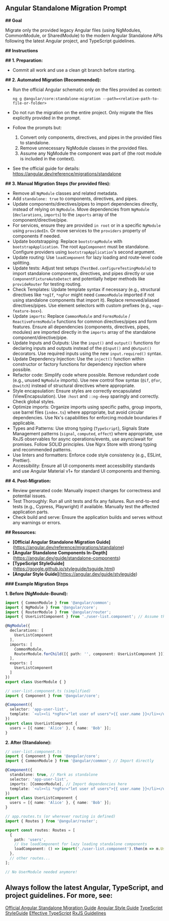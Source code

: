 ## Angular Standalone Migration Prompt

**## Goal**

Migrate only the provided legacy Angular files (using NgModules, CommonModule, or SharedModule) to the modern Angular Standalone APIs following the latest Angular project, and TypeScript guidelines.

**## Instructions**

**## 1. Preparation:**

- Commit all work and use a clean git branch before starting.

**## 2. Automated Migration (Recommended):**

- Run the official Angular schematic only on the files provided as context:

  `ng g @angular/core:standalone-migration --path=<relative-path-to-file-or-folder>`

- Do not run the migration on the entire project. Only migrate the files explicitly provided in the prompt.
- Follow the prompts but:
  1. Convert only components, directives, and pipes in the provided files to standalone.
  2. Remove unnecessary NgModule classes in the provided files.
  3. Assume any NgModule the component was part of (the root module is included in the context).
- See the official guide for details: https://angular.dev/reference/migrations/standalone

**## 3. Manual Migration Steps (for provided files):**

- Remove all `NgModule` classes and related metadata.
- Add `standalone: true` to components, directives, and pipes.
- Update components/directives/pipes to import dependencies directly, instead of relying on `NgModule`. Move dependencies from `NgModule` (`declarations`, `imports`) to the `imports` array of the component/directive/pipe.
- For services, ensure they are provided `in root` or in a specific `NgModule` using `providedIn`. Or move services to the `providers` property of components if needed.
- Update bootstrapping: Replace `bootstrapModule` with `bootstrapApplication`. The root `AppComponent` must be standalone. Configure providers using `bootstrapApplication`'s second argument.
- Update routing: Use `loadComponent` for lazy loading and route-level code splitting.
- Update tests: Adjust test setups (`TestBed.configureTestingModule`) to import standalone components, directives, and pipes directly or use `ComponentFixtureAutoDetect` and potentially helper methods like `provideRouter` for testing routing.
- Check Templates: Update template syntax if necessary (e.g., structural directives like `*ngIf`, `*ngFor` might need `CommonModule` imported if not using standalone components that import it). Replace removed/aliased directives/pipes. Use element selectors with custom prefixes (e.g., `<app-feature-box>`).
- Update `imports`: Replace `CommonModule` and `FormsModule` / `ReactiveFormsModule` functions for common directives/pipes and form features. Ensure all dependencies (components, directives, pipes, modules) are imported directly in the `imports` array of the standalone component/directive/pipe.
- Update Inputs and Outputs: Use the `input()` and `output()` functions for declaring inputs and outputs instead of the `@Input()` and `@Output()` decorators. Use required inputs using the new `input.required()` syntax.
- Update Dependency Injection: Use the `inject()` function within constructor or factory functions for dependency injection where possible.
- Refactor code: Simplify code where possible. Remove redundant code (e.g., unused `NgModule` imports). Use new control flow syntax (`@if`, `@for`, `@switch`) instead of structural directives where appropriate.
- Style encapsulation: Ensure styles are correctly encapsulated (ViewEncapsulation). Use `:host` and `::ng-deep` sparingly and correctly. Check global styles.
- Optimize imports: Organize imports using specific paths, group imports, use barrel files (`index.ts`) where appropriate, but avoid circular dependencies. Use Nx's capabilities for enforcing module boundaries if applicable.
- Types and Patterns: Use strong typing (`TypeScript`), Signals State Management patterns (`signal`, `computed`, `effect`) where appropriate, use RxJS observables for async operations/events, use async/await for promises. Follow SOLID principles. Use Ngrx Store with strong typing and recommended patterns.
- Use linters and formatters: Enforce code style consistency (e.g., ESLint, Prettier).
- Accessibility: Ensure all UI components meet accessibility standards and use Angular Material v1+ for standard UI components and theming.

**## 4. Post-Migration:**

- Review generated code: Manually inspect changes for correctness and potential issues.
- Test Thoroughly: Run all unit tests and fix any failures. Run end-to-end tests (e.g., Cypress, Playwright) if available. Manually test the affected application parts.
- Check build and serve: Ensure the application builds and serves without any warnings or errors.

**## Resources:**

- **[Official Angular Standalone Migration Guide]**(https://angular.dev/reference/migrations/standalone)
- **[Angular Standalone Components In-Depth]**(https://angular.dev/guide/standalone-components)
- **[TypeScript StyleGuide]**(https://google.github.io/styleguide/tsguide.html)
- **[Angular Style Guide]**(https://angular.dev/guide/styleguide)

**### Example Migration Steps**

**1. Before (NgModule-Bound):**

```typescript
import { CommonModule } from '@angular/common';
import { NgModule } from '@angular/core';
import { RouterModule } from '@angular/router';
import { UserListComponent } from './user-list.component'; // Assume this exists

@NgModule({
  declarations: [
    UserListComponent
  ],
  imports: [
    CommonModule,
    RouterModule.forChild([{ path: '', component: UserListComponent }])
  ],
  exports: [
    UserListComponent
  ]
})
export class UserModule { }

// user-list.component.ts (simplified)
import { Component } from '@angular/core';

@Component({
  selector: 'app-user-list',
  template: `<ul><li *ngFor="let user of users">{{ user.name }}</li></ul>`
})
export class UserListComponent {
  users = [{ name: 'Alice' }, { name: 'Bob' }];
}
```
**2. After (Standalone):**

```typescript
// user-list.component.ts
import { Component } from '@angular/core';
import { CommonModule } from '@angular/common'; // Import directly

@Component({
  standalone: true, // Mark as standalone
  selector: 'app-user-list',
  imports: [CommonModule], // Import dependencies here
  template: `<ul><li *ngFor="let user of users">{{ user.name }}</li></ul>`
})
export class UserListComponent {
  users = [{ name: 'Alice' }, { name: 'Bob' }];
}

// app.routes.ts (or wherever routing is defined)
import { Routes } from '@angular/router';

export const routes: Routes = [
  {
    path: 'users',
    // Use loadComponent for lazy loading standalone components
    loadComponent: () => import('./user-list.component').then(m => m.UserListComponent)
  },
  // other routes...
];

// No UserModule needed anymore!
```

## Always follow the latest Angular, TypeScript, and project guidelines. For more, see:

[Official Angular Standalone Migration Guide](https://angular.dev/reference/migrations/standalone)
[Angular Style Guide](https://www.google.com/url?sa=E&amp;source=gmail&amp;q=https://angular.dev/guide/styleguide)
[TypeScript StyleGuide](https://google.github.io/styleguide/tsguide.html)
[Effective TypeScript](https://effectivetypescript.com/)
[RxJS Guidelines](https://rxjs.dev/guide/overview)